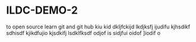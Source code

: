 # ILDC-DEMO-2
 to open source learn git and git hub
kiu kid
dkljfckijd
lkdjksfj
 ijudifu
 kjhsdikf 
 sdhisdf
 kjikdfujio
 kjsdkifj
 lsdklfksdf
  odjof is
   sidjfui
   oidof 
   \]iodif o
   